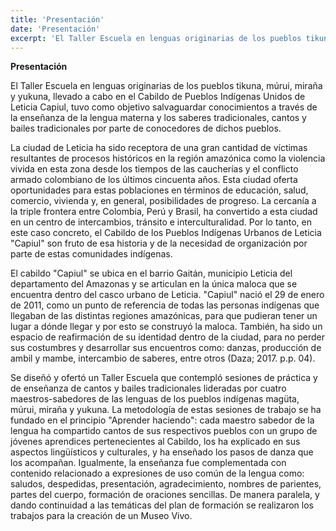 ```yaml
---
title: 'Presentación'
date: 'Presentación'
excerpt: 'El Taller Escuela en lenguas originarias de los pueblos tikuna, múrui, miraña y yukuna, llevado a cabo en el Cabildo de Pueblos Indígenas Unidos de Leticia Capiul'
---
```


**Presentación**

El Taller Escuela en lenguas originarias de los pueblos tikuna, múrui, miraña y yukuna, llevado a cabo en el Cabildo de Pueblos Indígenas Unidos de Leticia Capiul, tuvo como objetivo salvaguardar conocimientos a través de la enseñanza de la lengua materna y los saberes tradicionales, cantos y bailes tradicionales por parte de conocedores de dichos pueblos.

La ciudad de Leticia ha sido receptora de una gran cantidad de víctimas resultantes de procesos históricos en la región amazónica como la violencia vivida en esta zona desde los tiempos de las caucherías y el conflicto armado colombiano de los últimos cincuenta años. Esta ciudad oferta oportunidades para estas poblaciones en términos de educación, salud, comercio, vivienda y, en general, posibilidades de progreso. La cercanía a la triple frontera entre Colombia, Perú y Brasil, ha convertido a esta ciudad en un centro de intercambios, tránsito e interculturalidad. Por lo tanto, en este caso concreto, el Cabildo de los Pueblos Indígenas Urbanos de Leticia &quot;Capiul&quot; son fruto de esa historia y de la necesidad de organización por parte de estas comunidades indígenas.

El cabildo &quot;Capiul&quot; se ubica en el barrio Gaitán, municipio Leticia del departamento del Amazonas y se articulan en la única maloca que se encuentra dentro del casco urbano de Leticia. &quot;Capiul&quot; nació el 29 de enero de 2011, como un punto de referencia de todas las personas indígenas que llegaban de las distintas regiones amazónicas, para que pudieran tener un lugar a dónde llegar y por esto se construyó la maloca. También, ha sido un espacio de reafirmación de su identidad dentro de la ciudad, para no perder sus costumbres y desarrollar sus encuentros como: danzas, producción de ambil y mambe, intercambio de saberes, entre otros (Daza; 2017. p.p. 04).

Se diseñó y ofertó un Taller Escuela que contempló sesiones de práctica y de enseñanza de cantos y bailes tradicionales lideradas por cuatro maestros-sabedores de las lenguas de los pueblos indígenas magüta, múrui, miraña y yukuna. La metodología de estas sesiones de trabajo se ha fundado en el principio &quot;Aprender haciendo&quot;: cada maestro sabedor de la lengua ha compartido cantos de sus respectivos pueblos con un grupo de jóvenes aprendices pertenecientes al Cabildo, los ha explicado en sus aspectos lingüísticos y culturales, y ha enseñado los pasos de danza que los acompañan. Igualmente, la enseñanza fue complementada con contenido relacionado a expresiones de uso común de la lengua como: saludos, despedidas, presentación, agradecimiento, nombres de parientes, partes del cuerpo, formación de oraciones sencillas. De manera paralela, y dando continuidad a las temáticas del plan de formación se realizaron los trabajos para la creación de un Museo Vivo.


